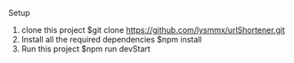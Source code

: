 Setup
1. clone this project $git clone https://github.com/lysmmx/urlShortener.git
2. Install all the required dependencies $npm install
3. Run this project $npm run devStart
